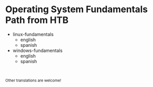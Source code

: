 # Operating System Fundamentals Path from HTB

- linux-fundamentals
    - english
    - spanish
- windows-fundamentals
    - english
    - spanish

&nbsp;
&nbsp;

<sub>Other translations are welcome!</sub>